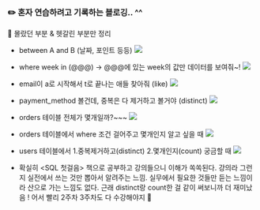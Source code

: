 ### ✏️ 혼자 연습하려고 기록하는 블로깅.. ^^

🐼 몰랐던 부분 & 헷갈린 부분만 정리
* between A and B (날짜, 포인트 등등)
![](https://images.velog.io/images/majaeh43/post/9a60bcf7-2f1c-440f-942b-08d313209be8/image.png)

* where week in (@@@) -> @@@에 있는 week의 값만 데이터를 보여줘~!
![](https://images.velog.io/images/majaeh43/post/9a81d84b-fbbf-491b-af5e-7877cf7436ec/image.png)

* email이 a로 시작해서 t로 끝나는 애들 찾아줘 (like)
![](https://images.velog.io/images/majaeh43/post/c0a43894-452c-46e0-b787-71435e57248e/image.png)

* payment_method 볼건데, 중복은 다 제거하고 볼거야 (distinct)
![](https://images.velog.io/images/majaeh43/post/2877d3b2-2203-491b-89de-49c02a501238/image.png)

* orders 테이블 전체가 몇개일까?~~~
![](https://images.velog.io/images/majaeh43/post/6e4ce9bf-ce93-496b-b9d2-afd5e8960609/image.png)

* orders 테이블에서 where 조건 걸어주고 몇개인지 알고 싶을 때
![](https://images.velog.io/images/majaeh43/post/6dd72722-e4c9-429c-bedf-079516dae2b1/image.png)

* users 테이블에서 1.중복제거하고(distinct) 2.몇개인지(count) 궁금할 때
![](https://images.velog.io/images/majaeh43/post/3c17cb60-7395-4812-8041-49238e039f5f/image.png)

* 확실히 <SQL 첫걸음> 책으로 공부하고 강의들으니 이해가 쏙쏙된다.
강의라 그런지 실전에서 쓰는 것만 뽑아서 알려주는 느낌. 실무에서 필요한 것들만 듣는 느낌이라 산으로 가는 느낌도 없다. 근래 distinct랑 count한 걸 같이 써보니까 더 재미났음 ! 어서 빨리 2주차 3주차도 다 수강해야지 👊
